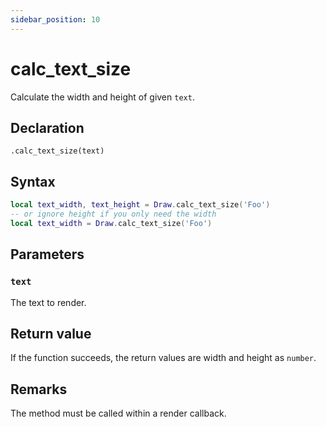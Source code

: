 ```yaml
---
sidebar_position: 10
---
```


# calc_text_size

Calculate the width and height of given `text`.

## Declaration

`.calc_text_size(text)`

## Syntax

```lua
local text_width, text_height = Draw.calc_text_size('Foo')
-- or ignore height if you only need the width
local text_width = Draw.calc_text_size('Foo')
```

## Parameters

### `text`

The text to render.

## Return value

If the function succeeds, the return values are width and height as `number`.

## Remarks

The method must be called within a render callback.
